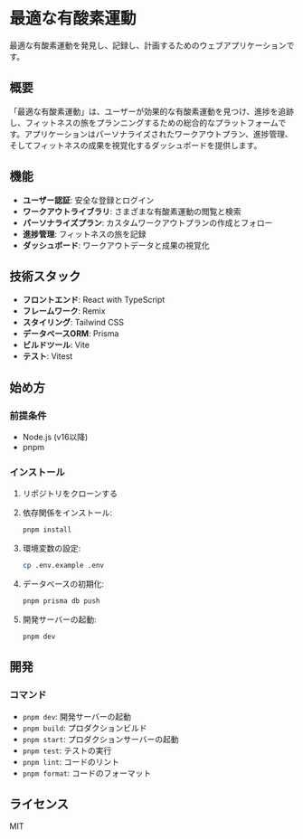 # 最適な有酸素運動

最適な有酸素運動を発見し、記録し、計画するためのウェブアプリケーションです。

## 概要

「最適な有酸素運動」は、ユーザーが効果的な有酸素運動を見つけ、進捗を追跡し、フィットネスの旅をプランニングするための総合的なプラットフォームです。アプリケーションはパーソナライズされたワークアウトプラン、進捗管理、そしてフィットネスの成果を視覚化するダッシュボードを提供します。

## 機能

- **ユーザー認証**: 安全な登録とログイン
- **ワークアウトライブラリ**: さまざまな有酸素運動の閲覧と検索
- **パーソナライズプラン**: カスタムワークアウトプランの作成とフォロー
- **進捗管理**: フィットネスの旅を記録
- **ダッシュボード**: ワークアウトデータと成果の視覚化

## 技術スタック

- **フロントエンド**: React with TypeScript
- **フレームワーク**: Remix
- **スタイリング**: Tailwind CSS
- **データベースORM**: Prisma
- **ビルドツール**: Vite
- **テスト**: Vitest

## 始め方

### 前提条件

- Node.js (v16以降)
- pnpm

### インストール

1. リポジトリをクローンする
2. 依存関係をインストール:

   ```bash
   pnpm install
   ```

3. 環境変数の設定:

   ```bash
   cp .env.example .env
   ```

4. データベースの初期化:

   ```bash
   pnpm prisma db push
   ```

5. 開発サーバーの起動:

   ```bash
   pnpm dev
   ```

## 開発

### コマンド

- `pnpm dev`: 開発サーバーの起動
- `pnpm build`: プロダクションビルド
- `pnpm start`: プロダクションサーバーの起動
- `pnpm test`: テストの実行
- `pnpm lint`: コードのリント
- `pnpm format`: コードのフォーマット

## ライセンス

MIT
